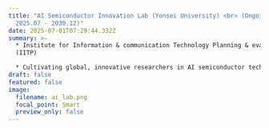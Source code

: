 ```yaml
---
title: "AI Semiconductor Innovation Lab (Yonsei University) <br> (Ongoing:
  2025.07 - 2030.12)"
date: 2025-07-01T07:29:44.332Z
summary: >-
  * Institute for Information & communication Technology Planning & evaluation
  (IITP)

  * Cultivating global, innovative researchers in AI semiconductor technologies
draft: false
featured: false
image:
  filename: ai_lab.png
  focal_point: Smart
  preview_only: false
---
```

